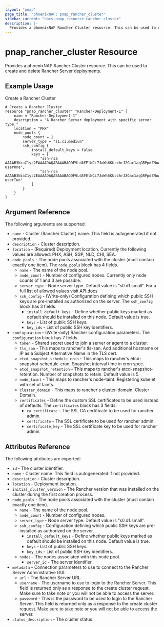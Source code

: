 ```yaml
---
layout: "pnap"
page_title: "phoenixNAP: pnap_rancher_cluster"
sidebar_current: "docs-pnap-resource-rancher-cluster"
description: |-
  Provides a phoenixNAP Rancher Cluster resource. This can be used to create and delete Rancher Server deployments.
---
```


# pnap_rancher_cluster Resource

Provides a phoenixNAP Rancher Cluster resource. This can be used to create and delete Rancher Server deployments.



## Example Usage

Create a Rancher Cluster

```hcl
# Create a Rancher Cluster
resource "pnap_rancher_cluster" "Rancher-Deployment-1" {
    name = "Rancher-Deployment-1"
    description = "A Rancher Server deployment with specific server type."
    location = "PHX"
    node_pools {        
        node_count = 1
        server_type = "s1.c1.medium"
        ssh_config {
            install_default_keys = false
            keys = [
                "ssh-rsa AAAAB3NzaC1yc2EAAAADAQABAAABAQDF9LdAFElNCi7JoWh6KUcchrJ2Gac1aqGRPpdZNowObpRtmiRCecAMb7bUgNAaNfcmwiQi7tos9TlnFgprIcfMWb8MSs3ABYHmBgqEEt3RWYf0fAc9CsIpJdMCUG28TPGTlRXCEUVNKgLMdcseAlJoGp1CgbHWIN65fB3he3kAZcfpPn5mapV0tsl2p+ZyuAGRYdn5dJv2RZDHUZBkOeUobwsij+weHCKAFmKQKtCP7ybgVHaQjAPrj8MGnk1jBbjDt5ws+Be+9JNjQJee9zCKbAOsIo3i+GcUIkrw5jxPU/RTGlWBcemPaKHdciSzGcjWboapzIy49qypQhZe1U75 userOne",
                "ssh-rsa AAAAB3NzaC1yc2EAAAADAQABAAABAQDF9LdAFElNCi7JoWh6KUcchrJ2Gac1aqGRPpdZNowObpRtmiRCecAMb7bUgNAaNfcmwiQi7tos9TlnFgprIcfMWb8MSs3ABYHmBgqEEt3RWYf0fAc9CsIpJdMCUG28TPGTlRXCEUVNKgLMdcseAlJoGp1CgbHWIN65fB3he3kAZcfpPn5mapV0tsl2p+ZyuAGRYdn5dJv2RZDHUZBkOeUobwsij+weHCKAFmKQKtCP7ybgVHaQjAPrj8MGnk1jBbjDt5ws+Be+9JNjQJee9zCKbAOsIo3i+GcUIkrw5jxPU/RTGlWBcemPaKHdciSzGcjWboapzIy49qypQhZe1U75 userTwo"
            ]
        }               
    }    
}
```

## Argument Reference

The following arguments are supported:

* `name` - Cluster (Rancher Cluster) name. This field is autogenerated if not provided.
* `description` - Cluster description.
* `location` - (Required) Deployment location. Currently the following values are allowed: PHX, ASH, SGP, NLD, CHI, SEA.
* `node_pools` - The node pools associated with the cluster (must contain exactly one item). The `node_pools` block has 4 fields.
    * `name` - The name of the node pool.
    * `node_count` - Number of configured nodes. Currently only node counts of 1 and 3 are possible.
    * `server_type` - Node server type. Default value is "s0.d1.small". For a full list of allowed values visit [API docs](https://developers.phoenixnap.com/docs/rancher/1)
    * `ssh_config` - (Write-only) Configuration defining which public SSH keys are pre-installed as authorized on the server. The `ssh_config` block has 3 fields.
        * `install_default_keys` - Define whether public keys marked as default should be installed on this node. Default value is true.
        * `keys` - List of public SSH keys.
        * `key_ids` - List of public SSH key identifiers.
* `configuration` - (Write-only) Rancher configuration parameters. The `configuration` block has 7 fields.
    * `token` - Shared secret used to join a server or agent to a cluster.
    * `tls_san` - This maps to rancher's tls-san. Add additional hostname or IP as a Subject Alternative Name in the TLS cert.
    * `etcd_snapshot_schedule_cron` - This maps to rancher's etcd-snapshot-schedule-cron. Snapshot interval time in cron spec.
    * `etcd_snapshot_retention` - This maps to rancher's etcd-snapshot-retention. Number of snapshots to retain. Default value is 5.
    * `node_taint` - This maps to rancher's node-taint. Registering kubelet with set of taints.
    * `cluster_domain` - This maps to rancher's cluster-domain. Cluster Domain.
    * `certificates` - Define the custom SSL certificates to be used instead of defaults. The `certificates` block has 3 fields.
        * `ca_certificate` - The SSL CA certificate to be used for rancher admin.
        * `certificate` - The SSL certificate to be used for rancher admin.
        * `certificate_key` - The SSL certificate key to be used for rancher admin.


## Attributes Reference

The following attributes are exported:

* `id` - The cluster identifier.
* `name` - Cluster name. This field is autogenerated if not provided.
* `description` - Cluster description.
* `location` - Deployment location.
* `initial_cluster_version` - The Rancher version that was installed on the cluster during the first creation process.
* `node_pools` - The node pools associated with the cluster (must contain exactly one item).    
    * `name` - The name of the node pool.
    * `node_count` - Number of configured nodes.
    * `server_type` - Node server type. Default value is "s0.d1.small". 
    * `ssh_config` - Configuration defining which public SSH keys are pre-installed as authorized on the server.
        * `install_default_keys` - Define whether public keys marked as default should be installed on this node. Default value is true.
        * `keys` - List of public SSH keys.
        * `key_ids` - List of public SSH key identifiers.       
    * `nodes` - The nodes associated with this node pool.            
        * `server_id` - The server identifier.
* `metadata` - Connection parameters to use to connect to the Rancher Server Administrative GUI.
    * `url` - The Rancher Server URL.
    * `username` - The username to use to login to the Rancher Server. This field is returned only as a response to the create cluster request. Make sure to take note or you will not be able to access the server.
    * `password` - This is the password to be used to login to the Rancher Server. This field is returned only as a response to the create cluster request. Make sure to take note or you will not be able to access the server.
* `status_description` - The cluster status.
